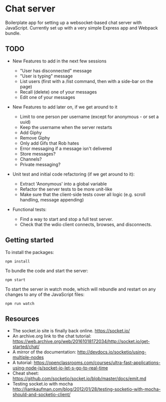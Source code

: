 Chat server
===========

Boilerplate app for setting up a websocket-based chat server with JavaScript. Currently set up with a very simple Express app and Webpack bundle.

TODO
----

- New Features to add in the next few sessions
  - "User has disconnected" message
  - "User is typing" message
  - List users (first with a /list command, then with a side-bar on the page)
  - Recall (delete) one of your messages
  - Edit one of your messages

- New Features to add later on, if we get around to it
  - Limit to one person per username (except for anonymous - or set a uuid)
  - Keep the username when the server restarts
  - Add Giphy
  - Remove Giphy
  - Only add Gifs that Rob hates
  - Error messaging if a message isn't delivered
  - Store messages?
  - Channels?
  - Private messaging?

- Unit test and initial code refactoring (if we get around to it):
  - Extract 'Anonymous' into a global variable
  - Refactor the server tests to be more unit-like
  - Make sure that the client-side tests cover all logic (e.g. scroll handling, message appending)

- Functional tests:
  - Find a way to start and stop a full test server.
  - Check that the wdio client connects, browses, and disconnects.

Getting started
---------------

To install the packages:
```
npm install
```
To bundle the code and start the server:
```
npm start
```
To start the server in watch mode, which will rebundle and restart on any changes to any of the JavaScript files:
```
npm run watch
```

Resources
---------

- The socket.io site is finally back online. https://socket.io/
- An archive.org link to the chat tutorial: https://web.archive.org/web/20161018172034/http://socket.io/get-started/chat/
- A mirror of the documentation: http://devdocs.io/socketio/using-multiple-nodes
- A tutorial: https://openclassrooms.com/courses/ultra-fast-applications-using-node-js/socket-io-let-s-go-to-real-time
- Cheat sheet: https://github.com/socketio/socket.io/blob/master/docs/emit.md
- Testing socket.io with mocha http://liamkaufman.com/blog/2012/01/28/testing-socketio-with-mocha-should-and-socketio-client/
